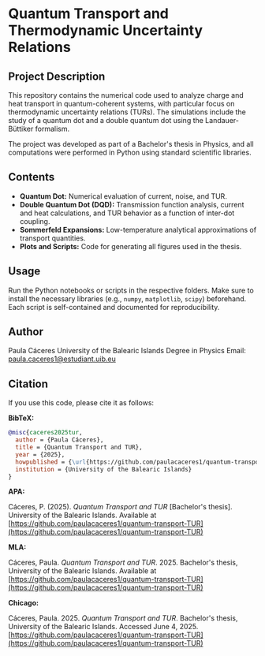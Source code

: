 # Quantum Transport and Thermodynamic Uncertainty Relations

## Project Description

This repository contains the numerical code used to analyze charge and heat transport in quantum-coherent systems, with particular focus on thermodynamic uncertainty relations (TURs). The simulations include the study of a quantum dot and a double quantum dot using the Landauer-Büttiker formalism.

The project was developed as part of a Bachelor's thesis in Physics, and all computations were performed in Python using standard scientific libraries.

## Contents

* **Quantum Dot:** Numerical evaluation of current, noise, and TUR.
* **Double Quantum Dot (DQD):** Transmission function analysis, current and heat calculations, and TUR behavior as a function of inter-dot coupling.
* **Sommerfeld Expansions:** Low-temperature analytical approximations of transport quantities.
* **Plots and Scripts:** Code for generating all figures used in the thesis.

## Usage

Run the Python notebooks or scripts in the respective folders. Make sure to install the necessary libraries (e.g., `numpy`, `matplotlib`, `scipy`) beforehand. Each script is self-contained and documented for reproducibility.

## Author

Paula Cáceres
University of the Balearic Islands
Degree in Physics
Email: [paula.caceres1@estudiant.uib.eu](mailto:paula.caceres1@estudiant.uib.eu)

## Citation

If you use this code, please cite it as follows:

**BibTeX:**

```bibtex
@misc{caceres2025tur,
  author = {Paula Cáceres},
  title = {Quantum Transport and TUR},
  year = {2025},
  howpublished = {\url{https://github.com/paulacaceres1/quantum-transport-TUR}},
  institution = {University of the Balearic Islands}
}
```

**APA:**

Cáceres, P. (2025). *Quantum Transport and TUR* \[Bachelor's thesis]. University of the Balearic Islands. Available at [https://github.com/paulacaceres1/quantum-transport-TUR](https://github.com/paulacaceres1/quantum-transport-TUR)

**MLA:**

Cáceres, Paula. *Quantum Transport and TUR*. 2025. Bachelor's thesis, University of the Balearic Islands. Available at [https://github.com/paulacaceres1/quantum-transport-TUR](https://github.com/paulacaceres1/quantum-transport-TUR)

**Chicago:**

Cáceres, Paula. 2025. *Quantum Transport and TUR*. Bachelor's thesis, University of the Balearic Islands. Accessed June 4, 2025. [https://github.com/paulacaceres1/quantum-transport-TUR](https://github.com/paulacaceres1/quantum-transport-TUR)

